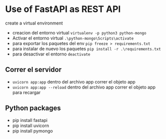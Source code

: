 # Use of FastAPI as REST API

create a virtual environment

-   creacion del entorno virtual `virtualenv -p python3 python-mongo`
-   Activar el entorno virtual `.\python-mongo\Scripts\activate`
-   para exportar los paquetes del env `pip freeze > requirements.txt`
-   para instalar de nuevo los paquetes `pip install -r .\requirements.txt`
-   para desactivar el entorno `deactivate`

## Correr el servidor

-   `uvicorn app:app` dentro del archivo app correr el objeto app
-   `uvicorn app:app --reload` dentro del archivo app correr el objeto app para recargar

## Python packages

-   pip install fastapi
-   pip install uvicorn
-   pip install pymongo
